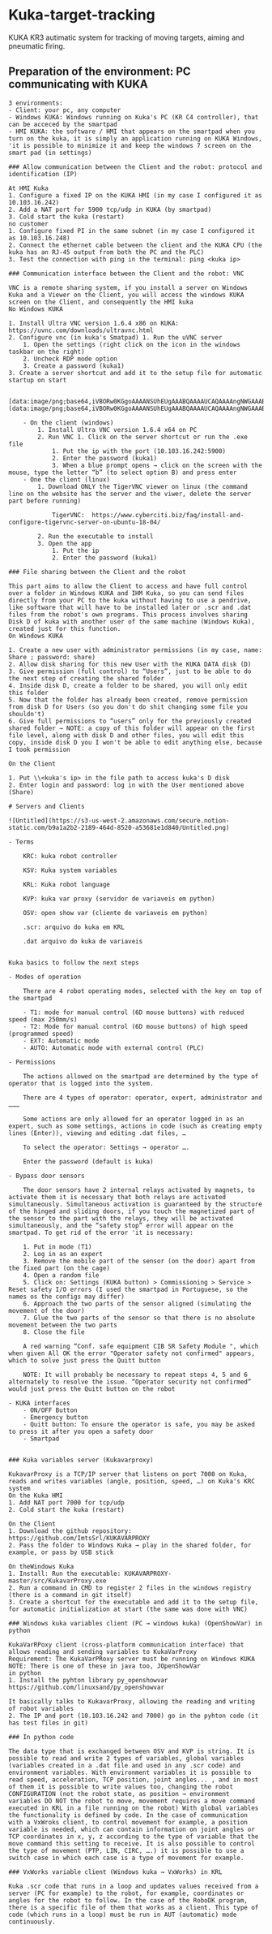 # Kuka-target-tracking
KUKA KR3 autimatic system for tracking of moving targets, aiming and pneumatic firing.


## Preparation of the environment: PC communicating with KUKA

    3 environments:
    - Client: your pc, any computer
    - Windows KUKA: Windows running on Kuka's PC (KR C4 controller), that can be acceced by the smartpad
    - HMI KUKA: the software / HMI that appears on the smartpad when you turn on the kuka, it is simply an application running on KUKA Windows, 'it is possible to minimize it and keep the windows 7 screen on the smart pad (in settings)
    
    ### Allow communication between the Client and the robot: protocol and identification (IP)
    
    At HMI Kuka
    1. Configure a fixed IP on the KUKA HMI (in my case I configured it as 10.103.16.242)
    2. Add a NAT port for 5900 tcp/udp in KUKA (by smartpad)
    3. Cold start the kuka (restart)
    no customer
    1. Configure fixed PI in the same subnet (in my case I configured it as 10.103.16.248)
    2. Connect the ethernet cable between the client and the KUKA CPU (the kuka has an RJ-45 output from both the PC and the PLC)
    3. Test the connection with ping in the terminal: ping <kuka ip>
    
    ### Communication interface between the Client and the robot: VNC
    
    VNC is a remote sharing system, if you install a server on Windows Kuka and a Viewer on the Client, you will access the windows KUKA screen on the Client, and consequently the HMI kuka
    No Windows KUKA
    
    1. Install Ultra VNC version 1.6.4 x86 on KUKA: https://uvnc.com/downloads/ultravnc.html
    2. Configure vnc (in kuka's Smatpad) 1. Run the uVNC server 
        1. Open the settings (right click on the icon in the windows taskbar on the right)
        2. Uncheck RDP mode option
        3. Create a password (kuka1)
    3. Create a server shortcut and add it to the setup file for automatic startup on start
        
        [data:image/png;base64,iVBORw0KGgoAAAANSUhEUgAAABQAAAAUCAQAAAAngNWGAAABDUlEQVR4AYXRgUZDYRjH4TegFTKgpEqiFJgoWAoMEQGBgBboChaaAKxLKAhAhQqAdAmpBIQolkCFqp2nITvNKXuA7+/Hhzey5OWjE4Nq3rzY1f9/NGHPB549492+8Ww060iCS2XdctZdI3GsECmb+HJoIX6x6EgDm+lURTH+YB7V9nAqE5WNme4YKuOiY6iMe6PaQxUUIuTbswgFVNJwA8sO3Bn6yR6bWZMSNtJwDtuWfHpQxaPx9C9zadil7jrCigbq6UXceNIVKTWUIqypm2ytJdTiNyNeXclF6GttOVfeDEc7qzjR23r3OMFqZKng1kw0mXGLrfibHTScOZWgGv9TdC6ROFeMTgwYiIxvJzMRWQbeGZUAAAAASUVORK5CYII=](data:image/png;base64,iVBORw0KGgoAAAANSUhEUgAAABQAAAAUCAQAAAAngNWGAAABDUlEQVR4AYXRgUZDYRjH4TegFTKgpEqiFJgoWAoMEQGBgBboChaaAKxLKAhAhQqAdAmpBIQolkCFqp2nITvNKXuA7+/Hhzey5OWjE4Nq3rzY1f9/NGHPB549492+8Ww060iCS2XdctZdI3GsECmb+HJoIX6x6EgDm+lURTH+YB7V9nAqE5WNme4YKuOiY6iMe6PaQxUUIuTbswgFVNJwA8sO3Bn6yR6bWZMSNtJwDtuWfHpQxaPx9C9zadil7jrCigbq6UXceNIVKTWUIqypm2ytJdTiNyNeXclF6GttOVfeDEc7qzjR23r3OMFqZKng1kw0mXGLrfibHTScOZWgGv9TdC6ROFeMTgwYiIxvJzMRWQbeGZUAAAAASUVORK5CYII=)
        
        - On the client (windows)
            1. Install Ultra VNC version 1.6.4 x64 on PC 
            2. Run VNC 1. Click on the server shortcut or run the .exe file
                1. Put the ip with the port (10.103.16.242:5900) 
                2. Enter the password (kuka1) 
                3. When a blue prompt opens → click on the screen with the mouse, type the letter “b” (to select option B) and press enter
        - One the client (linux)
            1. Download ONLY the TigerVNC viewer on linux (the command line on the website has the server and the viwer, delete the server part before running) 
                
                TigerVNC:  https://www.cyberciti.biz/faq/install-and-configure-tigervnc-server-on-ubuntu-18-04/
                
            2. Run the executable to install
            3. Open the app 
                1. Put the ip 
                2. Enter the password (kuka1)
    
    ### File sharing between the Client and the robot
    
    This part aims to allow the Client to access and have full control over a folder in Windows KUKA and IHM Kuka, so you can send files directly from your PC to the kuka without having to use a pendrive, like software that will have to be installed later or .scr and .dat files from the robot's own programs. This process involves sharing Disk D of kuka with another user of the same machine (Windows Kuka), created just for this function.
    On Windows KUKA
    
    1. Create a new user with administrator permissions (in my case, name: Share ; password: share)
    2. Allow disk sharing for this new User with the KUKA DATA disk (D)
    3. Give permission (full control) to “Users”, just to be able to do the next step of creating the shared folder
    4. Inside disk D, create a folder to be shared, you will only edit this folder
    5. Now that the folder has already been created, remove permission from disk D for Users (so you don't do shit changing some file you shouldn't)
    6. Give full permissions to “users” only for the previously created shared folder → NOTE: a copy of this folder will appear on the first file level, along with disk D and other files, you will edit this copy, inside disk D you I won't be able to edit anything else, because I took permission
    
    On the Client
    
    1. Put \\<kuka's ip> in the file path to access kuka's D disk
    2. Enter login and password: log in with the User mentioned above (Share)
    
    # Servers and Clients
    
    ![Untitled](https://s3-us-west-2.amazonaws.com/secure.notion-static.com/b9a1a2b2-2189-464d-8520-a53681e1d840/Untitled.png)
    
    - Terms
        
        KRC: kuka robot controller
        
        KSV: Kuka system variables
        
        KRL: Kuka robot language
        
        KVP: kuka var proxy (servidor de variaveis em python)
        
        OSV: open show var (cliente de variaveis em python)
        
        .scr: arquivo do kuka em KRL
        
        .dat arquivo do kuka de variaveis
        
    
    Kuka basics to follow the next steps
    
    - Modes of operation
        
        There are 4 robot operating modes, selected with the key on top of the smartpad
        
        - T1: mode for manual control (6D mouse buttons) with reduced speed (max 250mm/s)
        - T2: Mode for manual control (6D mouse buttons) of high speed (programmed speed)
        - EXT: Automatic mode
        - AUTO: Automatic mode with external control (PLC)
        
    - Permissions
        
        The actions allowed on the smartpad are determined by the type of operator that is logged into the system. 
        
        There are 4 types of operator: operator, expert, administrator and ……… 
        
        Some actions are only allowed for an operator logged in as an expert, such as some settings, actions in code (such as creating empty lines (Enter)), viewing and editing .dat files, … 
        
        To select the operator: Settings → operator …. 
        
        Enter the password (default is kuka)
        
    - Bypass door sensors
        
        The door sensors have 2 internal relays activated by magnets, to activate them it is necessary that both relays are activated simultaneously. Simultaneous activation is guaranteed by the structure of the hinged and sliding doors, if you touch the magnetized part of the sensor to the part with the relays, they will be activated simultaneously, and the “safety stop” error will appear on the smartpad. To get rid of the error 'it is necessary: 
        
        1. Put in mode (T1) 
        2. Log in as an expert 
        3. Remove the mobile part of the sensor (on the door) apart from the fixed part (on the cage)
        4. Open a random file
        5. Click on: Settings (KUKA button) > Commissioning > Service > Reset safety I/O errors (I used the smartpad in Portuguese, so the names os the configs may differ)
        6. Approach the two parts of the sensor aligned (simulating the movement of the door) 
        7. Glue the two parts of the sensor so that there is no absolute movement between the two parts 
        8. Close the file 
        
        A red warning “Conf. safe equipment CIB SR Safety Module ", which when given All OK the error "Operator safety not confirmed" appears, which to solve just press the Quitt button
        
        NOTE: It will probably be necessary to repeat steps 4, 5 and 6 alternately to resolve the issue. “Operator security not confirmed” would just press the Quitt button on the robot
        
    - KUKA interfaces
        - ON/OFF Button
        - Emergency button
        - Quitt button: To ensure the operator is safe, you may be asked to press it after you open a safety door
        - Smartpad
        
    
    ### Kuka variables server (Kukavarproxy)
    
    KukavarProxy is a TCP/IP server that listens on port 7000 on Kuka, reads and writes variables (angle, position, speed, …) on Kuka's KRC system
    On the Kuka HMI
    1. Add NAT port 7000 for tcp/udp
    2. Cold start the kuka (restart) 
    
    On the Client
    1. Download the github repository: https://github.com/ImtsSrl/KUKAVARPROXY
    2. Pass the folder to Windows Kuka → play in the shared folder, for example, or pass by USB stick 
    
    On theWindows Kuka
    1. Install: Run the executable: KUKAVARPROXY-master/src/KukavarProxy.exe
    2. Run a command in CMD to register 2 files in the windows registry (there is a command in git itself)
    3. Create a shortcut for the executable and add it to the setup file, for automatic initialization at start (the same was done with VNC)
    
    ### Windows kuka variables client (PC → windows kuka) (OpenShowVar) in python
    
    KukaVarRPoxy client (cross-platform communication interface) that allows reading and sending variables to KukaVarProxy
    Requirement: The KukaVarPRoxy server must be running on Windows KUKA
    NOTE: There is one of these in java too, JOpenShowVar
    in python
    1. Install the pyhton library py_openshowvar https://github.com/linuxsand/py_openshowvar 
    
    It basically talks to KukavarProxy, allowing the reading and writing of robot variables
    2. The IP and port (10.103.16.242 and 7000) go in the pyhton code (it has test files in git)
    
    ### In python code
    
    The data type that is exchanged between OSV and KVP is string. It is possible to read and write 2 types of variables, global variables (variables created in a .dat file and used in any .scr code) and environment variables. With environment variables it is possible to read speed, acceleration, TCP position, joint angles... , and in most of them it is possible to write values too, changing the robot CONFIGURATION (not the robot state, as position → environment variables DO NOT the robot to move, movement requires a move command executed in KRL in a file running on the robot) With global variables the functionality is defined by code. In the case of communication with a VxWroks client, to control movement for example, a position variable is needed, which can contain information on joint angles or TCP coordinates in x, y, z according to the type of variable that the move command this setting to receive. It is also possible to control the type of movement (PTP, LIN, CIRC, ….) it is possible to use a switch case in which each case is a type of movement for example.
    
    ### VxWorks variable client (Windows kuka → VxWorks) in KRL
    
    Kuka .scr code that runs in a loop and updates values received from a server (PC for example) to the robot, for example, coordinates or angles for the robot to follow. In the case of the RoboDK program, there is a specific file of them that works as a client. This type of code (which runs in a loop) must be run in AUT (automatic) mode continuously.
